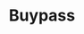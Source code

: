 ---
facebook: https://facebook.com/buypassCA
linkedin: https://linkedin.com/company/buypass-as
logohandle: buypass
sort: buypass
title: Buypass
twitter: https://x.com/buypass
website: https://www.buypass.com/
wikipedia: https://en.m.wikipedia.org/wiki/Buypass
---